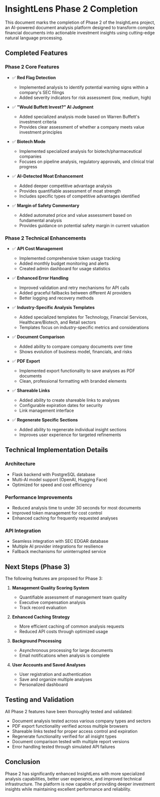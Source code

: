 # InsightLens Phase 2 Completion

This document marks the completion of Phase 2 of the InsightLens project, an AI-powered document analysis platform designed to transform complex financial documents into actionable investment insights using cutting-edge natural language processing.

## Completed Features

### Phase 2 Core Features

- ✅ **Red Flag Detection**
  - Implemented analysis to identify potential warning signs within a company's SEC filings
  - Added severity indicators for risk assessment (low, medium, high)

- ✅ **"Would Buffett Invest?" AI Judgment**
  - Added specialized analysis mode based on Warren Buffett's investment criteria
  - Provides clear assessment of whether a company meets value investment principles

- ✅ **Biotech Mode**
  - Implemented specialized analysis for biotech/pharmaceutical companies
  - Focuses on pipeline analysis, regulatory approvals, and clinical trial progress

- ✅ **AI-Detected Moat Enhancement**
  - Added deeper competitive advantage analysis
  - Provides quantifiable assessment of moat strength
  - Includes specific types of competitive advantages identified

- ✅ **Margin of Safety Commentary**
  - Added automated price and value assessment based on fundamental analysis
  - Provides guidance on potential safety margin in current valuation

### Phase 2 Technical Enhancements

- ✅ **API Cost Management**
  - Implemented comprehensive token usage tracking
  - Added monthly budget monitoring and alerts
  - Created admin dashboard for usage statistics

- ✅ **Enhanced Error Handling**
  - Improved validation and retry mechanisms for API calls
  - Added graceful fallbacks between different AI providers
  - Better logging and recovery methods

- ✅ **Industry-Specific Analysis Templates**
  - Added specialized templates for Technology, Financial Services, Healthcare/Biotech, and Retail sectors
  - Templates focus on industry-specific metrics and considerations

- ✅ **Document Comparison**
  - Added ability to compare company documents over time
  - Shows evolution of business model, financials, and risks

- ✅ **PDF Export**
  - Implemented export functionality to save analyses as PDF documents
  - Clean, professional formatting with branded elements

- ✅ **Shareable Links**
  - Added ability to create shareable links to analyses
  - Configurable expiration dates for security
  - Link management interface

- ✅ **Regenerate Specific Sections**
  - Added ability to regenerate individual insight sections
  - Improves user experience for targeted refinements

## Technical Implementation Details

### Architecture
- Flask backend with PostgreSQL database
- Multi-AI model support (OpenAI, Hugging Face)
- Optimized for speed and cost efficiency

### Performance Improvements
- Reduced analysis time to under 30 seconds for most documents
- Improved token management for cost control
- Enhanced caching for frequently requested analyses

### API Integration
- Seamless integration with SEC EDGAR database
- Multiple AI provider integrations for resilience
- Fallback mechanisms for uninterrupted service

## Next Steps (Phase 3)

The following features are proposed for Phase 3:

1. **Management Quality Scoring System**
   - Quantifiable assessment of management team quality
   - Executive compensation analysis
   - Track record evaluation

2. **Enhanced Caching Strategy**
   - More efficient caching of common analysis requests
   - Reduced API costs through optimized usage

3. **Background Processing**
   - Asynchronous processing for large documents
   - Email notifications when analysis is complete

4. **User Accounts and Saved Analyses**
   - User registration and authentication
   - Save and organize multiple analyses
   - Personalized dashboard

## Testing and Validation

All Phase 2 features have been thoroughly tested and validated:

- Document analysis tested across various company types and sectors
- PDF export functionality verified across multiple browsers
- Shareable links tested for proper access control and expiration
- Regenerate functionality verified for all insight types
- Document comparison tested with multiple report versions
- Error handling tested through simulated API failures

## Conclusion

Phase 2 has significantly enhanced InsightLens with more specialized analysis capabilities, better user experience, and improved technical infrastructure. The platform is now capable of providing deeper investment insights while maintaining excellent performance and reliability.
